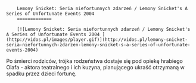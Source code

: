 
        Lemony Snicket: Seria niefortunnych zdarzeń / Lemony Snicket's A Series of Unfortunate Events 2004 
        =============
        
        [![Lemony Snicket: Seria niefortunnych zdarzeń / Lemony Snicket's A Series of Unfortunate Events 2004 ](http://vidos.pl/images/player.gif)](http://vidos.pl/lemony-snicket-seria-niefortunnych-zdarzen-lemony-snicket-s-a-series-of-unfortunate-events-2004)
        
        
 Po śmierci rodziców, trójka rodzeństwa dostaje się pod opiekę hrabiego Olafa - aktora teatralnego i ich kuzyna, planującego ukraść otrzymaną w spadku przez dzieci fortunę.
    